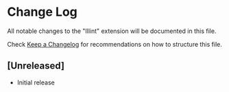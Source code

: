 # Change Log

All notable changes to the "lllint" extension will be documented in this file.

Check [Keep a Changelog](http://keepachangelog.com/) for recommendations on how to structure this file.

## [Unreleased]

- Initial release